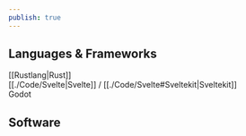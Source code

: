 ```yaml
---
publish: true
---
```

  
## Languages & Frameworks  
[[Rustlang|Rust]]  
[[./Code/Svelte|Svelte]] / [[./Code/Svelte#Sveltekit|Sveltekit]]  
Godot  
  
## Software  

